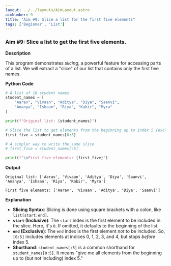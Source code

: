 ```yaml
---
layout: ../../layouts/AimLayout.astro
aimNumber: 9
title: "Aim #9: Slice a list for the first five elements"
tags: ['Beginner', 'List']
---
```


### Aim #9: Slice a list to get the first five elements.

**Description**

This program demonstrates *slicing*, a powerful feature for accessing parts of a list. We will extract a "slice" of our list that contains only the first five names.

**Python Code**

```python
# A list of 10 student names
student_names = [
    "Aarav", "Vivaan", "Aditya", "Diya", "Saanvi",
    "Ananya", "Ishaan", "Riya", "Kabir", "Myra"
]

print(f"Original list: {student_names}")

# Slice the list to get elements from the beginning up to index 5 (exclusive)
first_five = student_names[0:5]

# A simpler way to write the same slice
# first_five = student_names[:5]

print(f"\nFirst five elements: {first_five}")
```

**Output**

```text
Original list: ['Aarav', 'Vivaan', 'Aditya', 'Diya', 'Saanvi', 'Ananya', 'Ishaan', 'Riya', 'Kabir', 'Myra']

First five elements: ['Aarav', 'Vivaan', 'Aditya', 'Diya', 'Saanvi']
```

**Explanation**

- **Slicing Syntax**: Slicing is done using square brackets with a colon, like `list[start:end]`.
- **`start` (Inclusive)**: The `start` index is the first element to be included in the slice. Here, it's `0`. If omitted, it defaults to the beginning of the list.
- **`end` (Exclusive)**: The `end` index is the first element *not* to be included. So, `[0:5]` includes elements at indices 0, 1, 2, 3, and 4, but stops *before* index 5.
- **Shorthand**: `student_names[:5]` is a common shorthand for `student_names[0:5]`. It means "give me all elements from the beginning up to (but not including) index 5."
